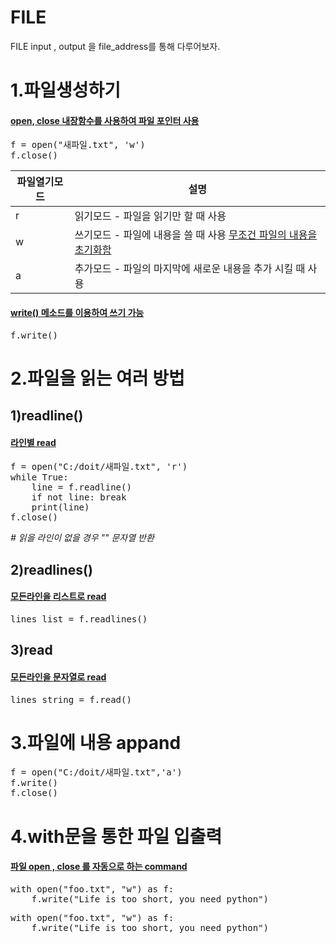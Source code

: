 # FILE 
FILE input , output 을 file_address를 통해 다루어보자.

# 1.파일생성하기

#### [open, close 내장함수를 사용하여 파일 포인터 사용]()
<pre>
f = open("새파일.txt", 'w')
f.close()
</pre>

|파일열기모드|	설명|
|-|-|
|r	|읽기모드 - 파일을 읽기만 할 때 사용|
|w	|쓰기모드 - 파일에 내용을 쓸 때 사용 [무조건 파일의 내용을 초기화함]()|
|a	|추가모드 - 파일의 마지막에 새로운 내용을 추가 시킬 때 사용|

#### [write() 메소드를 이용하여 쓰기 가능]()
<pre>
f.write()
</pre>

# 2.파일을 읽는 여러 방법 
## 1)readline() 
#### [라인별 read]()
<pre>
f = open("C:/doit/새파일.txt", 'r')
while True:
    line = f.readline()
    if not line: break
    print(line)
f.close()
</pre>


*# 읽을 라인이 없을 경우 "" 문자열 반환*



## 2)readlines()
#### [모든라인을 리스트로 read]()
<pre>
lines_list = f.readlines()
</pre>




## 3)read
#### [모든라인을 문자열로 read]()
<pre>
lines_string = f.read()
</pre>

# 3.파일에 내용 appand

<pre>
f = open("C:/doit/새파일.txt",'a')
f.write()
f.close()
</pre>

# 4.with문을 통한 파일 입출력
#### [파일 open , close 를 자동으로 하는 command]()
<pre>
with open("foo.txt", "w") as f:
    f.write("Life is too short, you need python")
</pre>

<pre>
with open("foo.txt", "w") as f:
    f.write("Life is too short, you need python")
</pre>

